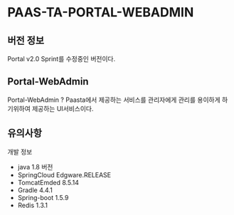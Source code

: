 # PAAS-TA-PORTAL-WEBADMIN

## 버전 정보
Portal v2.0 Sprint를 수정중인 버전이다.

## Portal-WebAdmin
Portal-WebAdmin ? Paasta에서 제공하는 서비스를 관리자에게 관리를 용이하게 하기위하여 제공하는 UI서비스이다.


## 유의사항

개발 정보
- java 1.8 버전
- SpringCloud Edgware.RELEASE 
- TomcatEmded 8.5.14
- Gradle 4.4.1
- Spring-boot 1.5.9
- Redis 1.3.1


